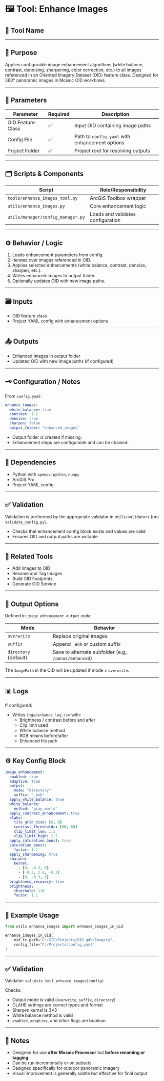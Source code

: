# 🖼 Tool: Enhance Images

## 🧰 Tool Name

---

## 📝 Purpose

Applies configurable image enhancement algorithms (white balance, contrast, denoising, sharpening, color correction, etc.) to all images referenced in an Oriented Imagery Dataset (OID) feature class. Designed for 360° panoramic images in Mosaic OID workflows.

---

## 🧰 Parameters

| Parameter            | Required | Description                                     |
|----------------------|----------|-------------------------------------------------|
| OID Feature Class    | ✅       | Input OID containing image paths                 |
| Config File          | ✅       | Path to `config.yaml` with enhancement options   |
| Project Folder       | ✅       | Project root for resolving outputs               |

---

## 🗂️ Scripts & Components

| Script                              | Role/Responsibility                |
|-------------------------------------|------------------------------------|
| `tools/enhance_images_tool.py`      | ArcGIS Toolbox wrapper             |
| `utils/enhance_images.py`           | Core enhancement logic             |
| `utils/manager/config_manager.py`   | Loads and validates configuration  |

---

## ⚙️ Behavior / Logic

1. Loads enhancement parameters from config.
2. Iterates over images referenced in OID.
3. Applies selected enhancements (white balance, contrast, denoise, sharpen, etc.).
4. Writes enhanced images to output folder.
5. Optionally updates OID with new image paths.

---

## 🗃️ Inputs

- OID feature class
- Project YAML config with enhancement options

---

## 📤 Outputs

- Enhanced images in output folder
- Updated OID with new image paths (if configured)

---

## 🗝️ Configuration / Notes

From `config.yaml`:

```yaml
enhance_images:
  white_balance: true
  contrast: 1.2
  denoise: true
  sharpen: false
  output_folder: "enhanced_images"
```

- Output folder is created if missing.
- Enhancement steps are configurable and can be chained.

---

## 🧩 Dependencies

- Python with `opencv-python`, `numpy`
- ArcGIS Pro
- Project YAML config

---

## ✅ Validation

Validation is performed by the appropriate validator in `utils/validators` (not `validate_config.py`).
- Checks that enhancement config block exists and values are valid
- Ensures OID and output paths are writable

---

## 🔗 Related Tools

- Add Images to OID
- Rename and Tag Images
- Build OID Footprints
- Generate OID Service

---

## 📂 Output Options

Defined in `image_enhancement.output.mode`:

| Mode | Behavior |
|------|----------|
| `overwrite` | Replace original images |
| `suffix` | Append `_enh` or custom suffix |
| `directory` (default) | Save to alternate subfolder (e.g., `/panos/enhanced`) |

The `ImagePath` in the OID will be updated if mode ≠ `overwrite`.

---

## 📊 Logs

If configured:
- Writes `logs/enhance_log.csv` with:
  - Brightness / contrast before and after
  - Clip limit used
  - White balance method
  - RGB means before/after
  - Enhanced file path

---

## ⚙️ Key Config Block

```yaml
image_enhancement:
  enabled: true
  adaptive: true
  output:
    mode: "directory"
    suffix: "_enh"
  apply_white_balance: true
  white_balance:
    method: "gray_world"
  apply_contrast_enhancement: true
  clahe:
    tile_grid_size: [8, 8]
    contrast_thresholds: [60, 80]
    clip_limit_low: 1.5
    clip_limit_high: 2.5
  apply_saturation_boost: true
  saturation_boost:
    factor: 1.1
  apply_sharpening: true
  sharpen:
    kernel:
      - [0, -0.3, 0]
      - [-0.3, 2.6, -0.3]
      - [0, -0.3, 0]
  brightness_recovery: true
  brightness:
    threshold: 110
    factor: 1.1
```

---

## 🧪 Example Usage

```python
from utils.enhance_images import enhance_images_in_oid

enhance_images_in_oid(
    oid_fc_path="C:/GIS/Projects/OID.gdb/Imagery",
    config_file="C:/Projects/config.yaml"
)
```

---

## ✅ Validation

Validator: `validate_tool_enhance_images(config)`

Checks:
- Output mode is valid (`overwrite`, `suffix`, `directory`)
- CLAHE settings are correct types and format
- Sharpen kernel is 3×3
- White balance method is valid
- `enabled`, `adaptive`, and other flags are boolean

---

## 📝 Notes

- Designed for use **after Mosaic Processor** but **before renaming or tagging**
- Can be run incrementally or on subsets
- Designed specifically for outdoor panoramic imagery
- Visual improvement is generally subtle but effective for final output

